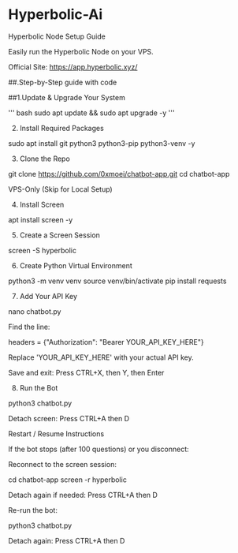 # Hyperbolic-Ai
Hyperbolic Node Setup Guide

Easily run the Hyperbolic Node on your VPS.

Official Site: https://app.hyperbolic.xyz/


##.Step-by-Step guide with code

##1.Update & Upgrade Your System

''' bash
sudo apt update && sudo apt upgrade -y
'''

2. Install Required Packages

sudo apt install git python3 python3-pip python3-venv -y

3. Clone the Repo

git clone https://github.com/0xmoei/chatbot-app.git
cd chatbot-app



VPS-Only (Skip for Local Setup)

4. Install Screen

apt install screen -y

5. Create a Screen Session

screen -S hyperbolic



6. Create Python Virtual Environment

python3 -m venv venv
source venv/bin/activate
pip install requests



7. Add Your API Key

nano chatbot.py

Find the line:

headers = {"Authorization": "Bearer YOUR_API_KEY_HERE"}

Replace 'YOUR_API_KEY_HERE' with your actual API key.

Save and exit:
Press CTRL+X, then Y, then Enter



8. Run the Bot

python3 chatbot.py

Detach screen:
Press CTRL+A then D


Restart / Resume Instructions

If the bot stops (after 100 questions) or you disconnect:

Reconnect to the screen session:

cd chatbot-app
screen -r hyperbolic

Detach again if needed:
Press CTRL+A then D

Re-run the bot:

python3 chatbot.py

Detach again:
Press CTRL+A then D
